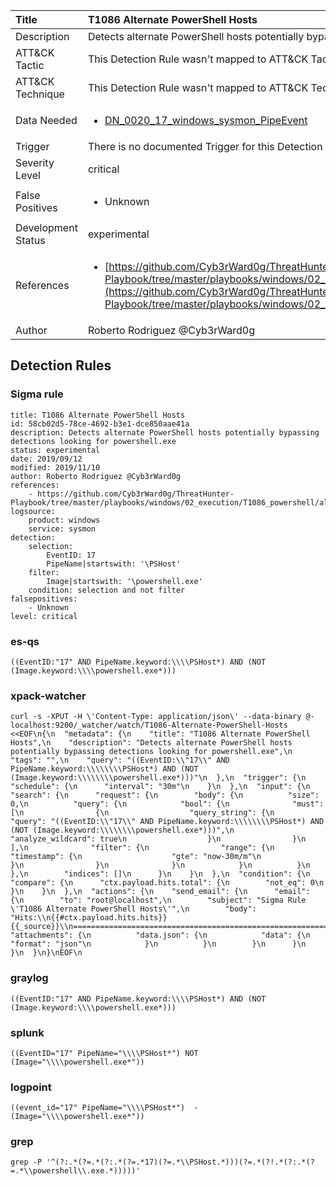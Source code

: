 | Title                | T1086 Alternate PowerShell Hosts                                                                                                                                                 |
|:---------------------|:------------------------------------------------------------------------------------------------------------------------------------------------------------|
| Description          | Detects alternate PowerShell hosts potentially bypassing detections looking for powershell.exe                                                                                                                                           |
| ATT&amp;CK Tactic    |   This Detection Rule wasn't mapped to ATT&amp;CK Tactic yet  |
| ATT&amp;CK Technique |  This Detection Rule wasn't mapped to ATT&amp;CK Technique yet  |
| Data Needed          | <ul><li>[DN_0020_17_windows_sysmon_PipeEvent](../Data_Needed/DN_0020_17_windows_sysmon_PipeEvent.md)</li></ul>  |
| Trigger              |  There is no documented Trigger for this Detection Rule yet  |
| Severity Level       | critical |
| False Positives      | <ul><li>Unknown</li></ul>  |
| Development Status   | experimental |
| References           | <ul><li>[https://github.com/Cyb3rWard0g/ThreatHunter-Playbook/tree/master/playbooks/windows/02_execution/T1086_powershell/alternate_signed_powershell_hosts.md](https://github.com/Cyb3rWard0g/ThreatHunter-Playbook/tree/master/playbooks/windows/02_execution/T1086_powershell/alternate_signed_powershell_hosts.md)</li></ul>  |
| Author               | Roberto Rodriguez @Cyb3rWard0g |


## Detection Rules

### Sigma rule

```
title: T1086 Alternate PowerShell Hosts
id: 58cb02d5-78ce-4692-b3e1-dce850aae41a
description: Detects alternate PowerShell hosts potentially bypassing detections looking for powershell.exe
status: experimental
date: 2019/09/12
modified: 2019/11/10
author: Roberto Rodriguez @Cyb3rWard0g
references:
    - https://github.com/Cyb3rWard0g/ThreatHunter-Playbook/tree/master/playbooks/windows/02_execution/T1086_powershell/alternate_signed_powershell_hosts.md
logsource:
    product: windows
    service: sysmon
detection:
    selection: 
        EventID: 17
        PipeName|startswith: '\PSHost'
    filter:
        Image|startswith: '\powershell.exe'
    condition: selection and not filter
falsepositives:
    - Unknown
level: critical
```





### es-qs
    
```
((EventID:"17" AND PipeName.keyword:\\\\PSHost*) AND (NOT (Image.keyword:\\\\powershell.exe*)))
```


### xpack-watcher
    
```
curl -s -XPUT -H \'Content-Type: application/json\' --data-binary @- localhost:9200/_watcher/watch/T1086-Alternate-PowerShell-Hosts <<EOF\n{\n  "metadata": {\n    "title": "T1086 Alternate PowerShell Hosts",\n    "description": "Detects alternate PowerShell hosts potentially bypassing detections looking for powershell.exe",\n    "tags": "",\n    "query": "((EventID:\\"17\\" AND PipeName.keyword:\\\\\\\\PSHost*) AND (NOT (Image.keyword:\\\\\\\\powershell.exe*)))"\n  },\n  "trigger": {\n    "schedule": {\n      "interval": "30m"\n    }\n  },\n  "input": {\n    "search": {\n      "request": {\n        "body": {\n          "size": 0,\n          "query": {\n            "bool": {\n              "must": [\n                {\n                  "query_string": {\n                    "query": "((EventID:\\"17\\" AND PipeName.keyword:\\\\\\\\PSHost*) AND (NOT (Image.keyword:\\\\\\\\powershell.exe*)))",\n                    "analyze_wildcard": true\n                  }\n                }\n              ],\n              "filter": {\n                "range": {\n                  "timestamp": {\n                    "gte": "now-30m/m"\n                  }\n                }\n              }\n            }\n          }\n        },\n        "indices": []\n      }\n    }\n  },\n  "condition": {\n    "compare": {\n      "ctx.payload.hits.total": {\n        "not_eq": 0\n      }\n    }\n  },\n  "actions": {\n    "send_email": {\n      "email": {\n        "to": "root@localhost",\n        "subject": "Sigma Rule \'T1086 Alternate PowerShell Hosts\'",\n        "body": "Hits:\\n{{#ctx.payload.hits.hits}}{{_source}}\\n================================================================================\\n{{/ctx.payload.hits.hits}}",\n        "attachments": {\n          "data.json": {\n            "data": {\n              "format": "json"\n            }\n          }\n        }\n      }\n    }\n  }\n}\nEOF\n
```


### graylog
    
```
((EventID:"17" AND PipeName.keyword:\\\\PSHost*) AND (NOT (Image.keyword:\\\\powershell.exe*)))
```


### splunk
    
```
((EventID="17" PipeName="\\\\PSHost*") NOT (Image="\\\\powershell.exe*"))
```


### logpoint
    
```
((event_id="17" PipeName="\\\\PSHost*")  -(Image="\\\\powershell.exe*"))
```


### grep
    
```
grep -P '^(?:.*(?=.*(?:.*(?=.*17)(?=.*\\PSHost.*)))(?=.*(?!.*(?:.*(?=.*\\powershell\\.exe.*)))))'
```



